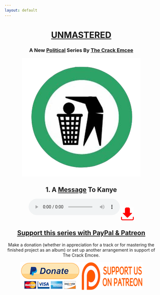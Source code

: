 ```yaml
---
layout: default
---
```

<style type="text/css">
			.img-wrap, h1{
				text-align: center;
	    }
			.img-wrap a img{
 					display:block;
			}
			.img-wrap > a{
 					display:inline-block;
 					vertical-align: middle;
 					
			}
</style>

<center>
<a href="https://en.wikipedia.org/wiki/Audio_mastering">
<h1> <u>UNMASTERED </u></h1>
</a>
<h3> A New <a href="https://www.popsugar.com/celebrity/Kim-Kardashian-Talks-About-Kanye-Trump-Jimmy-Kimmel-45118370"><u>Political</u></a> Series By <a href="mailto:thecrackemcee@gmail.com"><u>The Crack Emcee</u></a></h3>
  <a href="https://www.nationalreview.com/2010/12/can-conservatives-win-back-arts-andrew-klavan/">
<img src="images/logo.png" align='center'>
    </a>

</center>

<center>
<h2> 1. A <a href="https://reason.com/blog/2018/04/27/black-people-dont-have-to-be-democrats"><u>Message</u></a> To Kanye </h2>

<audio controls>
  <source src="music/kayne.mp3" type="audio/mpeg">
  <source src="music/kayne.ogg" type="audio/ogg">
</audio>

<a href="music/kayne.mp3" download>
<img src="images/download.png" align='center' height="42" width="42">
</a>


<h2><a href="https://www.breitbart.com/big-hollywood/2013/05/12/conservative-art-progressives-attack/"><u>Support this series with PayPal & Patreon</u></a></h2>

Make a donation (whether in appreciation for a track or for mastering the finished project as an album) or set up another arrangement in support of The Crack Emcee.

</center>

<div class="img-wrap">
	
   <a href="https://www.paypal.me/unmastered">
   <img src="images/paypal.png" align='center'>
   </a>
   
   <a href="https://www.patreon.com/thecrackemcee">
   <img src="images/patreon.png" align='center'>
   </a>
   
</div>





